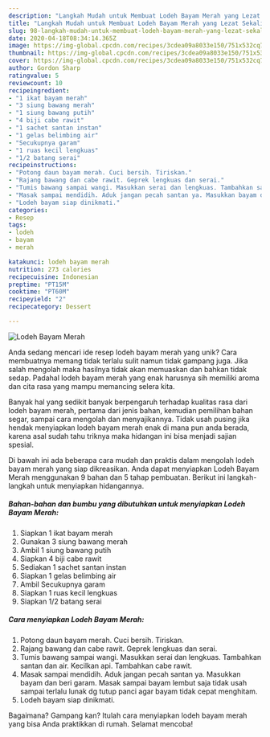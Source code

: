 ```yaml
---
description: "Langkah Mudah untuk Membuat Lodeh Bayam Merah yang Lezat Sekali"
title: "Langkah Mudah untuk Membuat Lodeh Bayam Merah yang Lezat Sekali"
slug: 98-langkah-mudah-untuk-membuat-lodeh-bayam-merah-yang-lezat-sekali
date: 2020-04-18T08:34:14.365Z
image: https://img-global.cpcdn.com/recipes/3cdea09a8033e150/751x532cq70/lodeh-bayam-merah-foto-resep-utama.jpg
thumbnail: https://img-global.cpcdn.com/recipes/3cdea09a8033e150/751x532cq70/lodeh-bayam-merah-foto-resep-utama.jpg
cover: https://img-global.cpcdn.com/recipes/3cdea09a8033e150/751x532cq70/lodeh-bayam-merah-foto-resep-utama.jpg
author: Gordon Sharp
ratingvalue: 5
reviewcount: 10
recipeingredient:
- "1 ikat bayam merah"
- "3 siung bawang merah"
- "1 siung bawang putih"
- "4 biji cabe rawit"
- "1 sachet santan instan"
- "1 gelas belimbing air"
- "Secukupnya garam"
- "1 ruas kecil lengkuas"
- "1/2 batang serai"
recipeinstructions:
- "Potong daun bayam merah. Cuci bersih. Tiriskan."
- "Rajang bawang dan cabe rawit. Geprek lengkuas dan serai."
- "Tumis bawang sampai wangi. Masukkan serai dan lengkuas. Tambahkan santan dan air. Kecilkan api. Tambahkan cabe rawit."
- "Masak sampai mendidih. Aduk jangan pecah santan ya. Masukkan bayam dan beri garam. Masak sampai bayam lembut saja tidak usah sampai terlalu lunak dg tutup panci agar bayam tidak cepat menghitam."
- "Lodeh bayam siap dinikmati."
categories:
- Resep
tags:
- lodeh
- bayam
- merah

katakunci: lodeh bayam merah 
nutrition: 273 calories
recipecuisine: Indonesian
preptime: "PT15M"
cooktime: "PT60M"
recipeyield: "2"
recipecategory: Dessert

---
```



![Lodeh Bayam Merah](https://img-global.cpcdn.com/recipes/3cdea09a8033e150/751x532cq70/lodeh-bayam-merah-foto-resep-utama.jpg)

Anda sedang mencari ide resep lodeh bayam merah yang unik? Cara membuatnya memang tidak terlalu sulit namun tidak gampang juga. Jika salah mengolah maka hasilnya tidak akan memuaskan dan bahkan tidak sedap. Padahal lodeh bayam merah yang enak harusnya sih memiliki aroma dan cita rasa yang mampu memancing selera kita.

Banyak hal yang sedikit banyak berpengaruh terhadap kualitas rasa dari lodeh bayam merah, pertama dari jenis bahan, kemudian pemilihan bahan segar, sampai cara mengolah dan menyajikannya. Tidak usah pusing jika hendak menyiapkan lodeh bayam merah enak di mana pun anda berada, karena asal sudah tahu triknya maka hidangan ini bisa menjadi sajian spesial.




Di bawah ini ada beberapa cara mudah dan praktis dalam mengolah lodeh bayam merah yang siap dikreasikan. Anda dapat menyiapkan Lodeh Bayam Merah menggunakan 9 bahan dan 5 tahap pembuatan. Berikut ini langkah-langkah untuk menyiapkan hidangannya.

<!--inarticleads1-->

##### Bahan-bahan dan bumbu yang dibutuhkan untuk menyiapkan Lodeh Bayam Merah:

1. Siapkan 1 ikat bayam merah
1. Gunakan 3 siung bawang merah
1. Ambil 1 siung bawang putih
1. Siapkan 4 biji cabe rawit
1. Sediakan 1 sachet santan instan
1. Siapkan 1 gelas belimbing air
1. Ambil Secukupnya garam
1. Siapkan 1 ruas kecil lengkuas
1. Siapkan 1/2 batang serai




<!--inarticleads2-->

##### Cara menyiapkan Lodeh Bayam Merah:

1. Potong daun bayam merah. Cuci bersih. Tiriskan.
1. Rajang bawang dan cabe rawit. Geprek lengkuas dan serai.
1. Tumis bawang sampai wangi. Masukkan serai dan lengkuas. Tambahkan santan dan air. Kecilkan api. Tambahkan cabe rawit.
1. Masak sampai mendidih. Aduk jangan pecah santan ya. Masukkan bayam dan beri garam. Masak sampai bayam lembut saja tidak usah sampai terlalu lunak dg tutup panci agar bayam tidak cepat menghitam.
1. Lodeh bayam siap dinikmati.




Bagaimana? Gampang kan? Itulah cara menyiapkan lodeh bayam merah yang bisa Anda praktikkan di rumah. Selamat mencoba!

